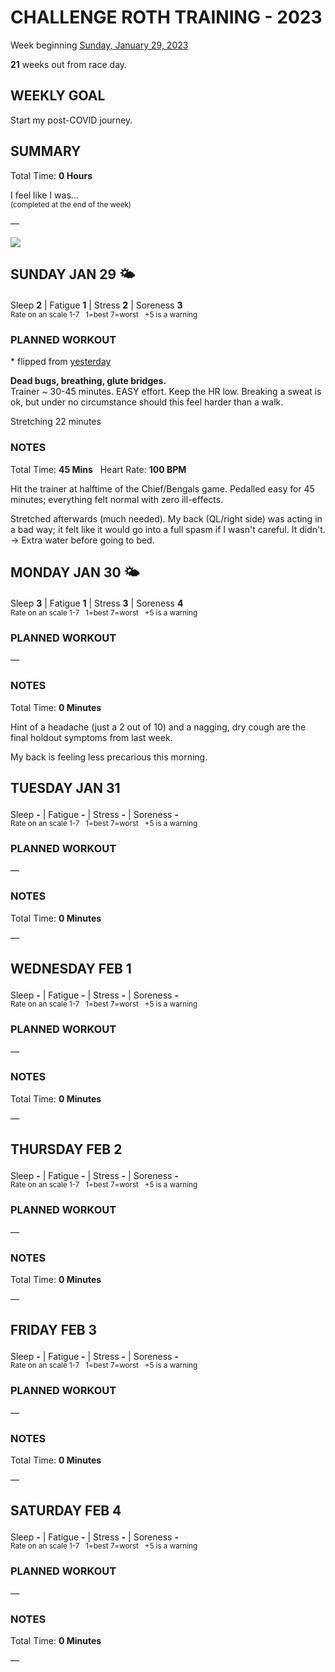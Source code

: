 # CHALLENGE ROTH TRAINING - 2023
Week beginning [Sunday, January 29, 2023](javascript:flick('sun');)

**21** weeks out from race day.

## WEEKLY GOAL
Start my post-COVID journey.

## SUMMARY
Total Time: **0 Hours**

I feel like I was...
<br /><sup>(completed at the end of the week)</sup>

&mdash;

![](/assets/jpg/II-9x550.jpeg)

## SUNDAY JAN 29 🌤
Sleep **2** | Fatigue **1** | Stress **2** | Soreness **3**
<sup><br />Rate on an scale 1-7 &nbsp; 1=best 7=worst &nbsp; +5 is a warning</sup>

### PLANNED WORKOUT
&midast; flipped from [yesterday](challenge2023-22weeksout?sat)

**Dead bugs, breathing, glute bridges.**  
Trainer ~ 30-45 minutes. EASY effort. Keep the HR low. 
Breaking a sweat is ok, but under no circumstance should this feel harder than a walk.

Stretching 22 minutes

### NOTES
Total Time: **45 Mins** &nbsp; Heart Rate: **100 BPM**

Hit the trainer at halftime of the Chief/Bengals game.  Pedalled easy for 45 minutes; everything felt normal with zero ill-effects.

Stretched afterwards (much needed).  My back (QL/right side) was acting in a bad way; it felt like it would go into a full spasm if I wasn't careful.   It didn't.
&rarr; Extra water before going to bed.

<!---->
## MONDAY JAN 30 🌤
Sleep **3** | Fatigue **1** | Stress **3** | Soreness **4**
<sup><br />Rate on an scale 1-7 &nbsp; 1=best 7=worst &nbsp; +5 is a warning</sup>

### PLANNED WORKOUT
&mdash;  

### NOTES
Total Time: **0 Minutes**

Hint of a headache (just a 2 out of 10) and a nagging, dry cough are the final holdout symptoms from last week.

My back is feeling less precarious this morning.

<!---->
## TUESDAY JAN 31
Sleep **-** | Fatigue **-** | Stress **-** | Soreness **-**
<sup><br />Rate on an scale 1-7 &nbsp; 1=best 7=worst &nbsp; +5 is a warning</sup>

### PLANNED WORKOUT
&mdash;  

### NOTES
Total Time: **0 Minutes**

&mdash;  

<!---->
## WEDNESDAY FEB 1
Sleep **-** | Fatigue **-** | Stress **-** | Soreness **-**
<sup><br />Rate on an scale 1-7 &nbsp; 1=best 7=worst &nbsp; +5 is a warning</sup>

### PLANNED WORKOUT
&mdash;  

### NOTES
Total Time: **0 Minutes**

&mdash;  

<!---->
## THURSDAY FEB 2
Sleep **-** | Fatigue **-** | Stress **-** | Soreness **-**
<sup><br />Rate on an scale 1-7 &nbsp; 1=best 7=worst &nbsp; +5 is a warning</sup>

### PLANNED WORKOUT
&mdash;  

### NOTES
Total Time: **0 Minutes**

&mdash;  

<!---->
## FRIDAY FEB 3
Sleep **-** | Fatigue **-** | Stress **-** | Soreness **-**
<sup><br />Rate on an scale 1-7 &nbsp; 1=best 7=worst &nbsp; +5 is a warning</sup>

### PLANNED WORKOUT
&mdash;  

### NOTES
Total Time: **0 Minutes**

&mdash;  

<!---->
## SATURDAY FEB 4
Sleep **-** | Fatigue **-** | Stress **-** | Soreness **-**
<sup><br />Rate on an scale 1-7 &nbsp; 1=best 7=worst &nbsp; +5 is a warning</sup>

### PLANNED WORKOUT
&mdash;  

### NOTES
Total Time: **0 Minutes**

&mdash;  
